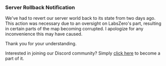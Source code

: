 ### Server Rollback Notification

We've had to revert our server world back to its state from two days ago. This action was necessary due to an oversight on LabsZero's part, resulting in certain parts of the map becoming corrupted. I apologize for any inconvenience this may have caused.

Thank you for your understanding.

Interested in joining our Discord community? Simply [click here](https://discord.ampznetwork.com) to become a part of it.

